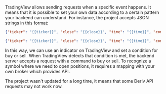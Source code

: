 TradingView allows sending requests when a specific event happens. It means that it is possible to set your own data according to a certain pattern your backend can understand. For instance, the project accepts JSON strings in this format:

```JSON
{"ticker": "{{ticker}}", "close": "{{close}}", "time": "{{time}}", "contract_type": "BUY"}
```
```JSON
{"ticker": "{{ticker}}", "close": "{{close}}", "time": "{{time}}", "contract_type": "SELL"}
```

In this way, we can use an indicator on TradingView and set a condition for buy or sell. When TradingView detects that condition is met, the backend server accepts a request with a command to buy or sell. To recognize a symbol where we need to open positions, it requires a mapping with your own broker which provides API. 

The project wasn't updated for a long time, it means that some Deriv API requests may not work now.
